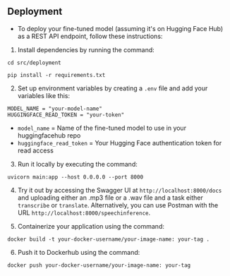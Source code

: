## Deployment

- To deploy your fine-tuned model (assuming it's on Hugging Face Hub) as a REST API endpoint, follow these instructions:

1. Install dependencies by running the command:
```
cd src/deployment

pip install -r requirements.txt
```

2. Set up environment variables by creating a `.env` file and add your variables like this:
```
MODEL_NAME = "your-model-name"
HUGGINGFACE_READ_TOKEN = "your-token"

```
 - `model_name` = Name of the fine-tuned model to use in your huggingfacehub repo
 - `huggingface_read_token` = Your Hugging Face authentication token for read access


3. Run it locally by executing the command:
```
uvicorn main:app --host 0.0.0.0 --port 8000
```

4. Try it out by accessing the Swagger UI at `http://localhost:8000/docs` and uploading either an .mp3 file or a .wav file and a task either `transcribe` or `translate`. Alternatively, you can use Postman with the URL `http://localhost:8000/speechinference`.

5. Containerize your application using the command:
```
docker build -t your-docker-username/your-image-name: your-tag .

```
6. Push it to Dockerhub using the command:
```
docker push your-docker-username/your-image-name: your-tag
```